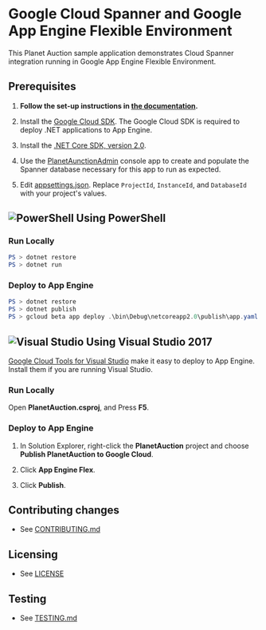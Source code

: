 # Google Cloud Spanner and Google App Engine Flexible Environment

This Planet Auction sample application demonstrates Cloud Spanner integration running in Google App Engine Flexible Environment.

## Prerequisites

1.  **Follow the set-up instructions in [the documentation](https://cloud.google.com/dotnet/docs/setup).**

2.  Install the [Google Cloud SDK](https://cloud.google.com/sdk/).  The Google Cloud SDK
    is required to deploy .NET applications to App Engine.

3.  Install the [.NET Core SDK, version 2.0](https://github.com/dotnet/core/blob/master/release-notes/download-archives/2.0.5-download.md).

4.  Use the [PlanetAunctionAdmin](../AdminConsoleApp/README.md) console app to create and populate the Spanner database necessary
    for this app to run as expected.

5.  Edit [appsettings.json](appsettings.json).  Replace `ProjectId`, `InstanceId`, and `DatabaseId` with your project's values.

## ![PowerShell](../.resources/powershell.png) Using PowerShell

### Run Locally

```psm1
PS > dotnet restore
PS > dotnet run
```

### Deploy to App Engine

```psm1
PS > dotnet restore
PS > dotnet publish
PS > gcloud beta app deploy .\bin\Debug\netcoreapp2.0\publish\app.yaml
```


## ![Visual Studio](../.resources/visual-studio.png) Using Visual Studio 2017

[Google Cloud Tools for Visual Studio](
https://marketplace.visualstudio.com/items?itemName=GoogleCloudTools.GoogleCloudPlatformExtensionforVisualStudio)
make it easy to deploy to App Engine.  Install them if you are running Visual Studio.

### Run Locally

Open **PlanetAuction.csproj**, and Press **F5**.

### Deploy to App Engine

1.  In Solution Explorer, right-click the **PlanetAuction** project and choose **Publish PlanetAuction to Google Cloud**.

2.  Click **App Engine Flex**.

3.  Click **Publish**.

## Contributing changes

* See [CONTRIBUTING.md](../../../CONTRIBUTING.md)

## Licensing

* See [LICENSE](../../../LICENSE)

## Testing

* See [TESTING.md](../../../TESTING.md)